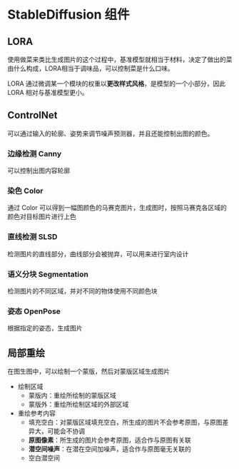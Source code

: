 # StableDiffusion 组件

## LORA

使用做菜来类比生成图片的这个过程中，基准模型就相当于材料，决定了做出的菜由什么构成，LORA相当于调味品，可以控制菜是什么口味。

LORA 通过微调某一个模块的权重以**更改样式风格**，是模型的一个小部分，因此 LORA 相对与基准模型更小。

## ControlNet

可以通过输入的轮廓、姿势来调节噪声预测器，并且还能控制出图的颜色。

### 边缘检测 Canny

可以控制出图内容轮廓

### 染色 Color

通过 Color 可以得到一幅图颜色的马赛克图片，生成图时，按照马赛克各区域的颜色对目标图片进行上色

### 直线检测 SLSD

检测图片的直线部分，曲线部分会被抛弃，可以用来进行室内设计

### 语义分块 Segmentation

检测图片的不同区域，并对不同的物体使用不同颜色块

### 姿态 OpenPose

根据指定的姿态，生成图片

## 局部重绘

在图生图中，可以绘制一个蒙版，然后对蒙版区域生成图片

+ 绘制区域
  + 蒙版内：重绘所绘制的蒙版区域
  + 蒙版外：重绘所绘制区域的外部区域
+ 重绘参考内容
  + 填充空白：对蒙版区域填充空白，所生成的图片不会参考原图，与原图差异大，可能会不协调
  + **原图像素**：所生成的图片会参考原图，适合作与原图有关联
  + **潜空间噪声**：在潜在空间加噪声，适合作与原图毫无关联的
  + 空白潜空间

